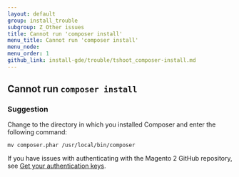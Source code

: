 ```yaml
---
layout: default
group: install_trouble
subgroup: Z_Other issues
title: Cannot run 'composer install'
menu_title: Cannot run 'composer install'
menu_node: 
menu_order: 1
github_link: install-gde/trouble/tshoot_composer-install.md
---
```



<h2 id="install-trouble-composer-install">Cannot run <code>composer install</code></h2>

### Suggestion

Change to the directory in which you installed Composer and enter the following command:

`mv composer.phar /usr/local/bin/composer`

If you have issues with authenticating with the Magento 2 GitHub repository, see <a href="{{ site.gdeurl21 }}install-gde/prereq/connect-auth.html">Get your authentication keys</a>.

